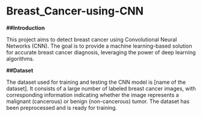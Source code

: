 # Breast_Cancer-using-CNN
  
  
**##Introduction**

This project aims to detect breast cancer using Convolutional Neural Networks (CNN). The goal is to provide a machine learning-based solution for accurate breast cancer diagnosis, leveraging the power of deep learning algorithms.

**##Dataset**

The dataset used for training and testing the CNN model is [name of the dataset]. It consists of a large number of labeled breast cancer images, with corresponding information indicating whether the image represents a malignant (cancerous) or benign (non-cancerous) tumor. The dataset has been preprocessed and is ready for training.
